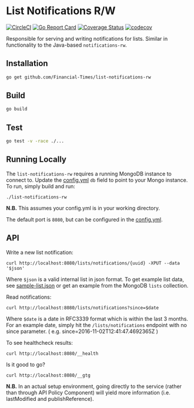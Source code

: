 # List Notifications R/W
[![CircleCI](https://circleci.com/gh/Financial-Times/list-notifications-rw.svg?style=svg)](https://circleci.com/gh/Financial-Times/list-notifications-rw) [![Go Report Card](https://goreportcard.com/badge/github.com/Financial-Times/list-notifications-rw)](https://goreportcard.com/report/github.com/Financial-Times/list-notifications-rw) [![Coverage Status](https://coveralls.io/repos/github/Financial-Times/list-notifications-rw/badge.svg?branch=master)](https://coveralls.io/github/Financial-Times/list-notifications-rw?branch=master) [![codecov](https://codecov.io/gh/Financial-Times/list-notifications-rw/branch/master/graph/badge.svg)](https://codecov.io/gh/Financial-Times/list-notifications-rw)


Responsible for serving and writing notifications for lists. Similar in functionality to the Java-based `notifications-rw`.

## Installation

```sh
go get github.com/Financial-Times/list-notifications-rw
```

## Build

```sh
go build
```

## Test

```sh
go test -v -race ./...
```

## Running Locally

The `list-notifications-rw` requires a running MongoDB instance to connect to. Update the [config.yml](/config.yml) `db` field to point to your Mongo instance. To run, simply build and run:

```
./list-notifications-rw
```

**N.B.** This assumes your config.yml is in your working directory.

The default port is `8080`, but can be configured in the [config.yml](/config.yml).

## API

Write a new list notification:

```
curl http://localhost:8080/lists/notifications/{uuid} -XPUT --data '$json'
```

Where `$json` is a valid internal list in json format. To get example list data, see [sample-list.json](/sample-list.json) or get an example from the MongoDB `lists` collection.

Read notifications:

```
curl http://localhost:8080/lists/notifications?since=$date
```

Where `$date` is a date in RFC3339 format which is within the last 3 months. For an example date, simply hit the `/lists/notifications` endpoint with no since parameter.
( e.g. since=2016-11-02T12:41:47.4692365Z )

To see healthcheck results:

```
curl http://localhost:8080/__health
```

Is it good to go?

```
curl http://localhost:8080/__gtg
```

**N.B.** In an actual setup environment, going directly to the service (rather than through API Policy Component) will yield more information (i.e. lastModified and publishReference).
